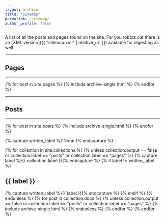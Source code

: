 ```yaml
---
layout: archive
title: "Sitemap"
permalink: /sitemap/
author_profile: false
---
```


A list of all the posts and pages found on the site. For you robots out there is an [XML version]({{ "sitemap.xml" | relative_url }}) available for digesting as well.

---
<h2> <i class="far fa-file-alt"></i> Pages </h2>

---
{% for post in site.pages %}
  {% include archive-single.html %}
{% endfor %}

---
<h2> <i class="fas fa-pen-nib"></i> Posts </h2>

---
{% for post in site.posts %}
  {% include archive-single.html %}
{% endfor %}


{% capture written_label %}'None'{% endcapture %}

{% for collection in site.collections %}
{% unless collection.output == false or collection.label == "posts" or collection.label == "pages" %}
  {% capture label %}{{ collection.label }}{% endcapture %}
  {% if label != written_label %}
  <h2>{{ label }}</h2>
  {% capture written_label %}{{ label }}{% endcapture %}
  {% endif %}
{% endunless %}
{% for post in collection.docs %}
  {% unless collection.output == false or collection.label == "posts" or collection.label == "pages" %}
  {% include archive-single.html %}
  {% endunless %}
{% endfor %}
{% endfor %}


